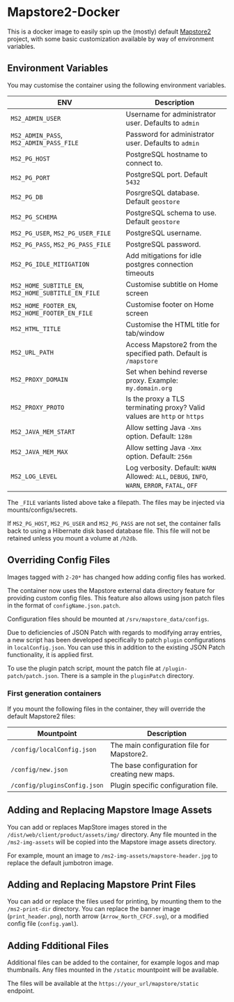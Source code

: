# Mapstore2-Docker

This is a docker image to easily spin up the (mostly) default [Mapstore2](https://mapstore2.readthedocs.io/en/user_docs/) project, with some basic customization available by way of environment variables.

## Environment Variables

You may customise the container using the following environment variables.

| ENV | Description |
| --- | --- |
| `MS2_ADMIN_USER` | Username for administrator user. Defaults to `admin` |
| `MS2_ADMIN_PASS`, `MS2_ADMIN_PASS_FILE` | Password for administrator user. Defaults to `admin` |
| `MS2_PG_HOST` | PostgreSQL hostname to connect to. |
| `MS2_PG_PORT` | PostgreSQL port. Default `5432` |
| `MS2_PG_DB` | PosrgreSQL database. Default `geostore` |
| `MS2_PG_SCHEMA` | PostgreSQL schema to use. Default `geostore` |
| `MS2_PG_USER`, `MS2_PG_USER_FILE` | PostgreSQL username. |
| `MS2_PG_PASS`, `MS2_PG_PASS_FILE` | PostgreSQL password. |
| `MS2_PG_IDLE_MITIGATION` | Add mitigations for idle postgres connection timeouts |
| `MS2_HOME_SUBTITLE_EN`, `MS2_HOME_SUBTITLE_EN_FILE` | Customise subtitle on Home screen |
| `MS2_HOME_FOOTER_EN`, `MS2_HOME_FOOTER_EN_FILE` | Customise footer on Home screen |
| `MS2_HTML_TITLE` | Customise the HTML title for tab/window |
| `MS2_URL_PATH` | Access Mapstore2 from the specified path. Default is `/mapstore` |
| `MS2_PROXY_DOMAIN` | Set when behind reverse proxy. Example: `my.domain.org` |
| `MS2_PROXY_PROTO` | Is the proxy a TLS terminating proxy? Valid values are `http` or `https` |
| `MS2_JAVA_MEM_START` | Allow setting Java `-Xms` option. Default: `128m` |
| `MS2_JAVA_MEM_MAX` | Allow setting Java `-Xmx` option. Default: `256m` |
| `MS2_LOG_LEVEL` | Log verbosity. Default: `WARN` Allowed: `ALL`, `DEBUG`, `INFO`, `WARN`, `ERROR`, `FATAL`, `OFF` |

The `_FILE` variants listed above take a filepath. The files may be injected via mounts/configs/secrets.

If `MS2_PG_HOST`, `MS2_PG_USER` and `MS2_PG_PASS` are not set, the container falls back to using a Hibernate disk based database file. This file will not be retained unless you mount a volume at `/h2db`.

## Overriding Config Files

Images tagged with `2-20*` has changed how adding config files has worked.

The container now uses the Mapstore external data directory feature for providing
custom config files. This feature also allows using json patch files in the format 
of `configName.json.patch`.

Configuration files should be mounted at `/srv/mapstore_data/configs`.

Due to deficiencies of JSON Patch with regards to modifying array entries, a new script
has been developed specifically to patch `plugin` configurations in `localConfig.json`. 
You can use this in addition to the existing JSON Patch functionality, it is applied first. 

To use the plugin patch script, mount the patch file at `/plugin-patch/patch.json`. There 
is a sample in the `pluginPatch` directory.

### First generation containers

If you mount the following files in the container, they will override the default Mapstore2 files:

| Mountpoint | Description |
| --- | --- |
| `/config/localConfig.json` | The main configuration file for Mapstore2.
| `/config/new.json` | The base configuration for creating new maps. |
| `/config/pluginsConfig.json` | Plugin specific configuration file. |

## Adding and Replacing Mapstore Image Assets

You can add or replaces MapStore images stored in the `/dist/web/client/product/assets/img/` directory. Any file mounted in the `/ms2-img-assets` will be copied into the Mapstore image assets directory.

For example, mount an image to `/ms2-img-assets/mapstore-header.jpg` to replace the default jumbotron image.

## Adding and Replacing Mapstore Print Files

You can add or replace the files used for printing, by mounting them to the `/ms2-print-dir` directory. You can replace the banner image (`print_header.png`), north arrow (`Arrow_North_CFCF.svg`), or a modified config file (`config.yaml`).

## Adding Fdditional Files

Additional files can be added to the container, for example logos and map thumbnails. Any files mounted in the `/static` mountpoint will be available.

The files will be available at the `https://your_url/mapstore/static` endpoint.
